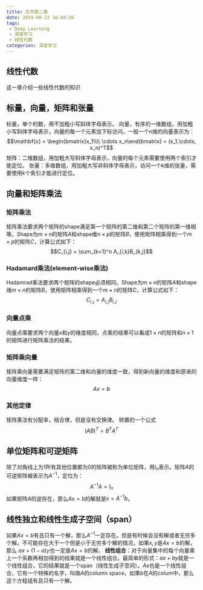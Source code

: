 ```yaml
---
title: 花书第二章
date: 2019-08-22 16:44:26
tags:
 - Deep Learning
 - 深度学习
 - 线性代数
categories: 深度学习
---
```


## 线性代数
这一章介绍一些线性代数的知识

## 标量，向量，矩阵和张量
标量，单个的数，用不加粗小写斜体字母表示。
向量，有序的一维数组，用加粗小写斜体字母表示，向量的每一个元素加下标访问。一般一个$n$维的向量表示为：
$$\mathbf{x} = \begin{bmatrix}x_1\\\\ \cdots x_n\end{bmatrix} = (x_1,\cdots, x_n)^T$$
矩阵：二维数组，用加粗大写斜体字母表示，向量的每个元素需要使用两个索引才能定位。
张量：多维数组，用加粗大写非斜体字母表示，访问一个$k$维的张量，需要使用$k$个索引才能进行定位。

## 向量和矩阵乘法
### 矩阵乘法
矩阵乘法要求两个矩阵的shape满足第一个矩阵的第二维和第二个矩阵的第一维相等。Shape为$m\times n$的矩阵$A$和shape维$n\times p$的矩阵$B$，使用矩阵相乘得到一个$m\times p$的矩阵$C$，计算公式如下：
$$C_{i,j} = \sum_{k=1}^n A_{i,k}B_{k,j}$$

### Hadamard乘法(element-wise乘法)
Hadamrad乘法要求两个矩阵的shape必须相同。Shape为$m\times n$的矩阵$A$和shape维$m\times n$的矩阵$B$，使用矩阵相乘得到一个$m\times n$的矩阵$C$，计算公式如下：
$$C_{i,j} = A_{i,j}B_{i,j}$$

### 向量点乘
向量点乘要求两个向量$x$和$y$的维度相同，点乘的结果可以看成$1\times n$的矩阵和$n\times 1$的矩阵进行矩阵乘法的结果。

### 矩阵乘向量
矩阵乘向量需要满足矩阵的第二维和向量的维度一致，得到新向量的维度和原来的向量维度一样：
$$Ax= b$$

### 其他定律
矩阵乘法有分配率，结合律，但是没有交换律。
转置的一个公式
$$(AB)^T = B^T A^T $$

## 单位矩阵和可逆矩阵
除了对角线上为$1$所有其他位置都为$0$的矩阵被称为单位矩阵，用$I_n$表示。矩阵$A$的可逆矩阵被表示为$A^{-1}$，定位为：
$$A^{-1}A= I_n$$
如果矩阵$A$的逆存在，那么$Ax=b$的解就是$x = A^{-1}b$。

## 线性独立和线性生成子空间（span）
如果$Ax=b$有且只有一个解，那么$A^{-1}$一定存在。但是有时候会没有解或者无穷多个解。不可能存在大于一个但是小于无穷多个解的情况，如果$x,y$是$Ax=b$的解，那么
$\alpha x + (1 - \alpha) y$也一定是$Ax=b$的解。
**线性组合**：对于向量集中的每个向量乘上一个系数再相加得到的结果就是一个线性组合。最简单的形式：$ax+by$就是一个线性组合，它的结果就是一个span（线性生成子空间）。$Ax$也是一个线性组合，它有一个特殊的名字，叫做$A$的column space，如果$b$在$A$的colum中，那么这个方程组有且只有一个解。

